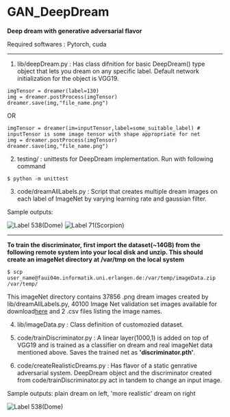 # GAN_DeepDream

**Deep dream with generative adversarial flavor**

Required softwares : Pytorch, cuda

***

1. lib/deepDream.py : Has class difnition for basic DeepDream() type object that lets you dream on any specific label. Default network
initialization for the object is VGG19.

``` dreamer = DeepDream()
imgTensor = dreamer(label=130)
img = dreamer.postProcess(imgTensor)
dreamer.save(img,"file_name.png")
```
OR
``` dreamer = DeepDream(net) 
imgTensor = dreamer(im=inputTensor,label=some_suitable_label) # inputTensor is some image tensor with shape appropriate for net
img = dreamer.postProcess(imgTensor)
dreamer.save(img,"file_name.png")
```


2. testing/ : unittests for DeepDream implementation. Run with following command

```$ python -m unittest```


3. code/dreamAllLabels.py : Script that creates multiple dream images on each label of ImageNet by varying learning rate
and gaussian filter.

Sample outputs:

![Label 538(Dome)](https://github.com/Sujit27/GAN_DeepDream/blob/master/results/dream_538_500_0.12_0.48.png)
![Label 71(Scorpion)](https://github.com/Sujit27/GAN_DeepDream/blob/master/results/dream_71_500_0.12_0.48.png)

***

__To train the discriminator, first import the dataset(~14GB) from the following remote system into your local disk 
 and unzip. This should create an imageNet directory at /var/tmp on the local system__
 
```$ scp user_name@faui04m.informatik.uni.erlangen.de:/var/temp/imageData.zip /var/temp/```

This imageNet directory contains 37856 .png dream images created by lib/dreamAllLabels.py, 40100 Image Net validation set
images available for download[here](https://academictorrents.com/collection/imagenet-2012) and 2 .csv files listing the image names.

4. lib/imageData.py : Class definition of customozied dataset.

5. code/trainDiscriminator.py : A linear layer(1000,1) is added on top of VGG19 and is trained as a classifier on dream and
real imageNet data mentioned above. Saves the trained net as __'discriminator.pth'__.

6. code/createRealisticDreams.py : Has flavor of a static genrative adversarial system. DeepDream object and the discriminator
created from code/trainDiscriminator.py act in tandem to change an input image.

Sample outputs: plain dream on left, 'more realistic' dream on right

![Label 538(Dome)](https://github.com/Sujit27/GAN_DeepDream/blob/master/results/dome_0.48sigma.png)
